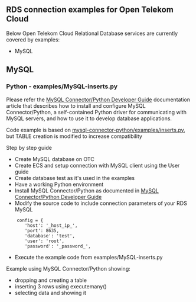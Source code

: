 ## RDS connection examples for Open Telekom Cloud ##
Below Open Telekom Cloud Relational Database services are currently covered by examples:
- MySQL


## MySQL ##

### Python - examples/MySQL-inserts.py ###
Please refer the [MySQL Connector/Python Developer Guide](https://dev.mysql.com/doc/connector-python/en/) documentation article that describes how to install and configure MySQL Connector/Python, a self-contained Python driver for communicating with MySQL servers, and how to use it to develop database applications. 

Code example is based on [mysql-connector-python/examples/inserts.py](https://github.com/mysql/mysql-connector-python/blob/master/examples/inserts.py), but TABLE creation is modified to increase compatibility

Step by step guide
- Create MySQL database on OTC 
- Create ECS and setup connection with MySQL client using the User guide
- Create database test as it's used in the examples
- Have a working Python environment
- Install MySQL Connector/Python as documented in [MySQL Connector/Python Developer Guide](https://dev.mysql.com/doc/connector-python/en/)
- Modify the source code to include connection parameters of your RDS MySQL
 ```
     config = {
        'host': '_host_ip_',
        'port': 8635,
        'database': 'test',
        'user': 'root',
        'password': '_password_',
```        
- Execute the example code from examples/MySQL-inserts.py

Example using MySQL Connector/Python showing:
* dropping and creating a table
* inserting 3 rows using executemany()
* selecting data and showing it

